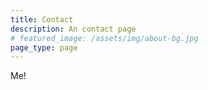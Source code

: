 ```yaml
---
title: Contact
description: An contact page
# featured_image: /assets/img/about-bg.jpg
page_type: page
---
```


Me!